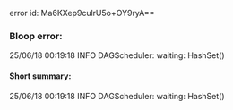error id: Ma6KXep9culrU5o+OY9ryA==
### Bloop error:

25/06/18 00:19:18 INFO DAGScheduler: waiting: HashSet()
#### Short summary: 

25/06/18 00:19:18 INFO DAGScheduler: waiting: HashSet()